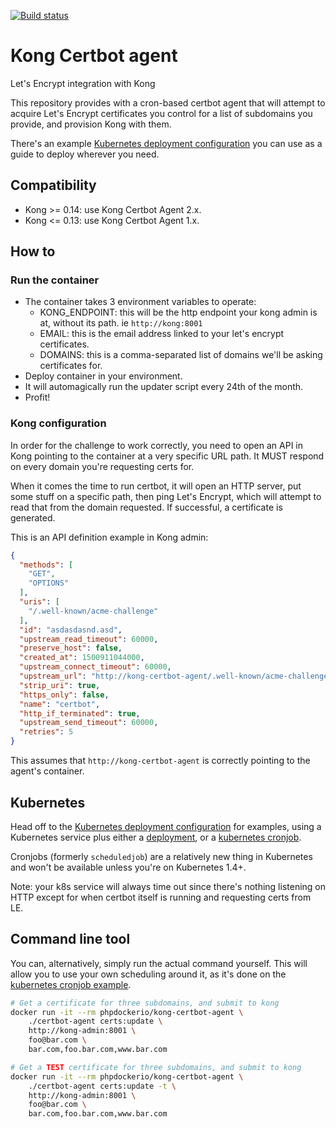 [![Build status](https://ci.auronconsulting.co.uk/api/v1/teams/main/pipelines/kong-certbot-agent-master/jobs/Run%20tests/badge)](https://ci.auronconsulting.co.uk/teams/main/pipelines/kong-certbot-agent-master)

# Kong Certbot agent
Let's Encrypt integration with Kong

This repository provides with a cron-based certbot agent that will attempt to acquire Let's Encrypt certificates you control
for a list of subdomains you provide, and provision Kong with them.

There's an example [Kubernetes deployment configuration](kubernetes/certbot-cron.yml) you can use as a guide to deploy wherever you need.

## Compatibility

  * Kong >= 0.14: use Kong Certbot Agent 2.x.
  * Kong <= 0.13: use Kong Certbot Agent 1.x.

## How to

### Run the container
  - The container takes 3 environment variables to operate:
    - KONG_ENDPOINT: this will be the http endpoint your kong admin is at, without its path. ie `http://kong:8001`
    - EMAIL: this is the email address linked to your let's encrypt certificates.
    - DOMAINS: this is a comma-separated list of domains we'll be asking certificates for.
  - Deploy container in your environment.
  - It will automagically run the updater script every 24th of the month.
  - Profit!
  
### Kong configuration

In order for the challenge to work correctly, you need to open an API in Kong pointing to the container at a very 
specific URL path. It MUST respond on every domain you're requesting certs for. 

When it comes the time to run certbot, it will open an HTTP server, put some stuff on a specific path, then ping 
Let's Encrypt, which will attempt to read that from the domain requested. If successful, a certificate is generated.

This is an API definition example in Kong admin:

```json
{
  "methods": [
    "GET",
    "OPTIONS"
  ],
  "uris": [
    "/.well-known/acme-challenge"
  ],
  "id": "asdasdasnd.asd",
  "upstream_read_timeout": 60000,
  "preserve_host": false,
  "created_at": 1500911044000,
  "upstream_connect_timeout": 60000,
  "upstream_url": "http://kong-certbot-agent/.well-known/acme-challenge/",
  "strip_uri": true,
  "https_only": false,
  "name": "certbot",
  "http_if_terminated": true,
  "upstream_send_timeout": 60000,
  "retries": 5
}
```

This assumes that `http://kong-certbot-agent` is correctly pointing to the agent's container.

## Kubernetes

Head off to the [Kubernetes deployment configuration](kubernetes) for examples, using a Kubernetes service
plus either a [deployment](kubernetes/certbot-cron.yml), or a [kubernetes cronjob](kubernetes/certbot-cronjob.yml). 

Cronjobs (formerly `scheduledjob`) are a relatively new thing in Kubernetes and won't be available unless you're on 
Kubernetes 1.4+.

Note: your k8s service will always time out since there's nothing listening on HTTP except for when certbot itself is 
running and requesting certs from LE.

## Command line tool

You can, alternatively, simply run the actual command yourself. This will allow you to use your own scheduling around
it, as it's done on the [kubernetes cronjob example](kubernetes/certbot-cronjob.yml).

```bash
# Get a certificate for three subdomains, and submit to kong
docker run -it --rm phpdockerio/kong-certbot-agent \
    ./certbot-agent certs:update \
    http://kong-admin:8001 \
    foo@bar.com \
    bar.com,foo.bar.com,www.bar.com

# Get a TEST certificate for three subdomains, and submit to kong
docker run -it --rm phpdockerio/kong-certbot-agent \
    ./certbot-agent certs:update -t \
    http://kong-admin:8001 \
    foo@bar.com \
    bar.com,foo.bar.com,www.bar.com

```
